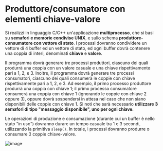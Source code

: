 # Produttore/consumatore con elementi chiave-valore

Si realizzi in linguaggio C/C++ un'applicazione **multiprocesso**, che
si basi su **semafori e memorie condivise UNIX**, e sullo schema
**produttore-consumatore con vettore di stato**. I processi dovranno
condividere un vettore di 4 buffer ed un vettore di stato, ed ogni
buffer dovrà contenere una coppia di interi, denominati **chiave** e
**valore**.

Il programma dovrà generare tre processi produttori, ciascuno dei quali
produrrà una coppia con un valore casuale e una chiave rispettivamente
pari a 1, 2, e 3. Inoltre, il programma dovrà generare tre processi
consumatori, ciascuno dei quali consumerà le coppie con chiave
rispettivamente pari a 1, 2, e 3. Ad esempio, il primo processo
produttore produrrà una coppia con chiave 1; il primo processo
consumatore consumerà una coppia con chiave 1 (ignorando le coppie con
chiave 2 oppure 3), oppure dovrà sospendersi in attesa nel caso che non
siano disponibili delle coppie con chiave 1. Si noti che sarà necessario
**utilizzare 3 semafori di tipo "messaggio disponibile", uno per ogni
chiave**.

Le operazioni di produzione e consumazione (durante cui un buffer è
nello stato "in uso") dovranno durare un tempo casuale tra 1 e 3
secondi, utilizzando la primitiva `sleep()`. In totale, i processi
dovranno produrre o consumare 3 coppie chiave-valore.

![image](/images/ambiente_globale/produttore_consumatore/produttore-consumatore_con_elementi_chiave-valore.png)
